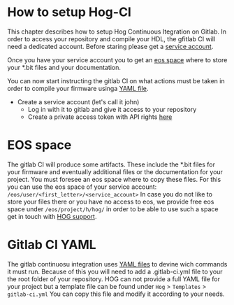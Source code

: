 # How to setup Hog-CI
This chapter describes how to setup Hog Continuous Itegration on Gitlab.
 In order to access your repository and compile your HDL, the gfitlab CI will need a dedicated account. 
 Before staring please get a [service account](#service_account).

 Once you  have your service account you to get an [eos space](#eos_space) where to store your *.bit files and your documentation.

 You can now start instructing the gitlab CI on what actions must be taken in order to compile your firmware usinga [YAML file](Gitlab_CI_YAML). 
- Create a service account (let's call it john)
  - Log in with it to gitlab and give it access to your repository
  - Create a private access token with API rights [here](https://gitlab.cern.ch/profile/personal_access_tokens)


# EOS space

The gitlab CI will produce some artifacts.
These include the *.bit files for your firmware and eventually additional files or the documentation for your project.
You must foresee an eos space where to copy these files.
For this you can use the eos space of your service account: `/eos/user/<first_letter>/<service_account>`
In case you do not like to store your files there or you have no access to eos, we provide free eos space under `/eos/project/h/hog/`
in order to be able to use such a space get in touch with [HOG support](mailto:hog@cern.ch).


# Gitlab CI YAML

The gitlab continuosu integration uses [YAML files](https://docs.gitlab.com/ee/ci/yaml/) to devine wich commands it must run.
Because of this you will need to add a .gitlab-ci.yml file to your the root folder of your repository.
HOG can not provide a full YAML file for your project but a template file can be found under `Hog` > `Templates` > `gitlab-ci.yml`
You can copy this file and modify it according to your needs.
